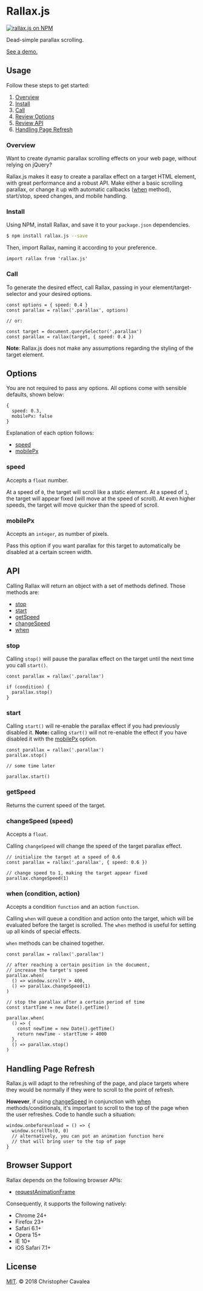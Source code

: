 # Rallax.js

[![rallax.js on NPM](https://img.shields.io/npm/v/rallax.js.svg?style=flat-square)](https://www.npmjs.com/package/rallax.js)

Dead-simple parallax scrolling.

[See a demo.](https://chriscavs.github.io/rallax-demo/)

## Usage

Follow these steps to get started:

1. [Overview](#overview)
2. [Install](#install)
3. [Call](#call)
4. [Review Options](#options)
5. [Review API](#api)
6. [Handling Page Refresh](#handlingPageRefresh)

### Overview

Want to create dynamic parallax scrolling effects on your web page, without relying on jQuery?

Rallax.js makes it easy to create a parallax effect on a target HTML element, with great performance and a robust API.  Make either a basic scrolling parallax, or change it up with automatic callbacks ([when](#when) method), start/stop, speed changes, and mobile handling.

### Install

Using NPM, install Rallax, and save it to your `package.json` dependencies.

```bash
$ npm install rallax.js --save
```

Then, import Rallax, naming it according to your preference.

```es6
import rallax from 'rallax.js'
```

### Call

To generate the desired effect, call Rallax, passing in your element/target-selector and your desired options.

```es6
const options = { speed: 0.4 }
const parallax = rallax('.parallax', options)

// or:

const target = document.querySelector('.parallax')
const parallax = rallax(target, { speed: 0.4 })
```

**Note**: Rallax.js does not make any assumptions regarding the styling of the target element.

## Options

You are not required to pass any options.  All options come with sensible defaults, shown below:

```es6
{
  speed: 0.3,
  mobilePx: false
}
```

Explanation of each option follows:

* [speed](#speed)
* [mobilePx](#mobilePx)

### speed

Accepts a `float` number.

At a speed of `0`, the target will scroll like a static element.
At a speed of `1`, the target will appear fixed (will move at the speed of scroll).
At even higher speeds, the target will move quicker than the speed of scroll.

### mobilePx

Accepts an `integer`, as number of pixels.

Pass this option if you want parallax for this target to automatically be disabled at a certain screen width.

## API

Calling Rallax will return an object with a set of methods defined.  Those methods are:

* [stop](#stop)
* [start](#start)
* [getSpeed](#getspeed)
* [changeSpeed](#changeSpeed)
* [when](#when)

### stop

Calling `stop()` will pause the parallax effect on the target until the next time you call `start()`.

```es6
const parallax = rallax('.parallax')

if (condition) {
  parallax.stop()
}
```

### start

Calling `start()` will re-enable the parallax effect if you had previously disabled it.  **Note:** calling `start()` will not re-enable the effect if you have disabled it with the [mobilePx](#mobilePx) option.

```es6
const parallax = rallax('.parallax')
parallax.stop()

// some time later

parallax.start()
```

### getSpeed

Returns the current speed of the target.

### changeSpeed (speed)

Accepts a `float`.

Calling `changeSpeed` will change the speed of the target parallax effect.

```es6
// initialize the target at a speed of 0.6
const parallax = rallax('.parallax', { speed: 0.6 })

// change speed to 1, making the target appear fixed
parallax.changeSpeed(1)
```

### when (condition, action)

Accepts a condition `function` and an action `function`.

Calling `when` will queue a condition and action onto the target, which will be evaluated before the target is scrolled.  The `when` method is useful for setting up all kinds of special effects.

`when` methods can be chained together.

```es6
const parallax = rallax('.parallax')

// after reaching a certain position in the document, 
// increase the target's speed
parallax.when(
  () => window.scrollY > 400,
  () => parallax.changeSpeed(1)
)

// stop the parallax after a certain period of time
const startTime = new Date().getTime()

parallax.when(
  () => {
    const newTime = new Date().getTime()
    return newTime - startTime > 4000
  },
  () => parallax.stop()
)
```

## Handling Page Refresh

Rallax.js will adapt to the refreshing of the page, and place targets where they would be normally if they were to scroll to the point of refresh.

**However**, if using [changeSpeed](#changeSpeed) in conjunction with [when](#when) methods/conditionals, it's important to scroll to the top of the page when the user refreshes.  Code to handle such a situation:

```es6
window.onbeforeunload = () => {
  window.scrollTo(0, 0)
  // alternatively, you can put an animation function here
  // that will bring user to the top of page
}
```

## Browser Support

Rallax depends on the following browser APIs:

* [requestAnimationFrame](https://developer.mozilla.org/en-US/docs/Web/API/window/requestAnimationFrame)

Consequently, it supports the following natively:

* Chrome 24+
* Firefox 23+
* Safari 6.1+
* Opera 15+
* IE 10+
* iOS Safari 7.1+

## License

[MIT](https://opensource.org/licenses/MIT). © 2018 Christopher Cavalea
